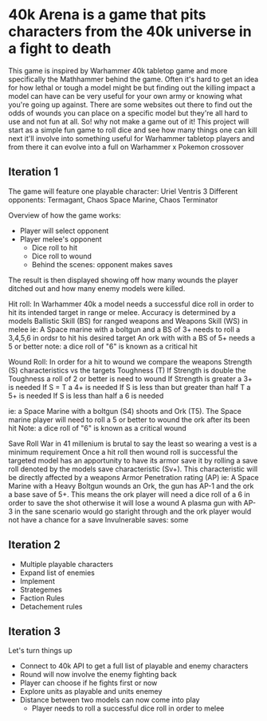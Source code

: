 # 40k Arena is a game that pits characters from the 40k universe in a fight to death

This game is inspired by Warhammer 40k tabletop game and more specifically the Mathhammer behind the game. Often it's hard to get an idea for how lethal or tough a model might be but finding out the killing impact a model can have can be very useful for your own army or knowing what you're going up against. There are some websites out there to find out the odds of wounds you can place on a specific model but they're all hard to use and not fun at all. So! why not make a game out of it! This project will start as a simple fun game to roll dice and see how many things one can kill next it'll involve into something useful for Warhammer tabletop players and from there it can evolve into a full on Warhammer x Pokemon crossover

 ## Iteration 1

 The game will feature one playable character: Uriel Ventris
 3 Different opponents: Termagant, Chaos Space Marine, Chaos Terminator

 Overview of how the game works:

 - Player will select opponent
 - Player melee's opponent
   - Dice roll to hit
   - Dice roll to wound
   - Behind the scenes: opponent makes saves

 The result is then displayed showing off how many wounds the player ditched out and how many enemy models were killed.

Hit roll: 
In Warhammer 40k a model needs a successful dice roll in order to hit its intended target in range or melee. Accuracy is determined by a models Ballistic Skill (BS) for ranged weapons and Weapons Skill (WS) in melee
ie:
A Space marine with a boltgun and a BS of 3+ needs to roll a 3,4,5,6 in ordsr to hit his desired target
An ork with with a BS of 5+ needs a 5 or better
note: a dice roll of "6" is known as a critical hit

Wound Roll:
In order for a hit to wound we compare the weapons Strength (S) characteristics vs the targets Toughness (T)
If Strength is double the Toughness a roll of 2 or better is need to wound
If Strength is greater a 3+ is needed
If S = T a 4+ is needed
If S is less than but greater than half T a 5+ is needed
If S is less than half a 6 is needed

ie: a Space Marine with a boltgun (S4) shoots and Ork (T5). The Space marine player will need to roll a 5 or better to wound the ork after its been hit
Note: a dice roll of "6" is known as a critical wound

Save Roll
War in 41 millenium is brutal to say the least so wearing a vest is a minimum requirement
Once a hit roll then wound roll is successful the targeted model has an apportunity to have its armor save it by rolling a save roll denoted by the models save characteristic (Sv+). This characteristic will be directly affected by a weapons Armor Penetration rating (AP)
ie: A Space Marine with a Heavy Boltgun wounds an Ork, the gun has AP-1 and the ork a base save of 5+. This means the ork player will need a dice roll of a 6 in order to save the shot otherwise it will lose a wound
A plasma gun with AP-3 in the sane scenario would go staright through and the ork player would not have a chance for a save
Invulnerable saves: some 

## Iteration 2
- Multiple playable characters
- Expand list of enemies
- Implement
 - Strategemes
 - Faction Rules
 - Detachement rules

## Iteration 3

 Let's turn things up
 - Connect to 40k API to get a full list of playable and enemy characters
 - Round will now involve the enemy fighting back
 - Player can choose if he fights first or now
 - Explore units as playable and units enemey
 - Distance between two models can now come into play
   - Player needs to roll a successful dice roll in order to melee
